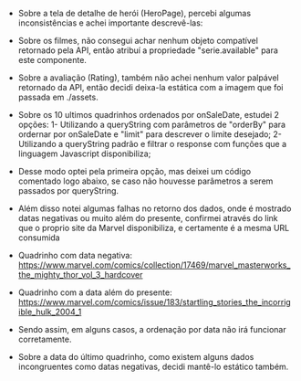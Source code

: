 - Sobre a tela de detalhe de herói (HeroPage), percebi algumas inconsistências e achei importante descrevê-las:

- Sobre os filmes, não consegui achar nenhum objeto compatível retornado pela API, então atribuí a propriedade "serie.available" para este componente.

- Sobre a avaliação (Rating), também não achei nenhum valor palpável retornado da API, então decidi deixa-la estática com a imagem que foi passada em ./assets.

- Sobre os 10 ultimos quadrinhos ordenados por onSaleDate, estudei 2 opções:
 1- Utilizando a queryString com parâmetros de "orderBy" para ordernar por onSaleDate e "limit" para descrever o limite desejado;
 2- Utilizando a queryString padrão e filtrar o response com funções que a linguagem Javascript disponibiliza;

- Desse modo optei pela primeira opção, mas deixei um código comentado logo abaixo, se caso não houvesse parâmetros a serem passados por queryString.

- Além disso notei algumas falhas no retorno dos dados, onde é mostrado datas negativas ou muito além do presente, confirmei através do link que o proprio site da Marvel disponibiliza, e certamente é a mesma URL consumida

- Quadrinho com data negativa: https://www.marvel.com/comics/collection/17469/marvel_masterworks_the_mighty_thor_vol_3_hardcover

- Quadrinho com a data além do presente: https://www.marvel.com/comics/issue/183/startling_stories_the_incorrigible_hulk_2004_1

- Sendo assim, em alguns casos, a ordenação por data não irá funcionar corretamente.

- Sobre a data do último quadrinho, como existem alguns dados incongruentes como datas negativas, decidi mantê-lo estático também.

